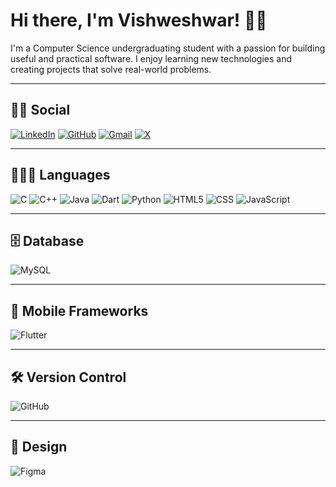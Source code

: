 # Hi there, I'm Vishweshwar! 👋🏻

I'm a Computer Science undergraduating student with a passion for building useful and practical software. I enjoy learning new technologies and creating projects that solve real-world problems.

---

## 🧑🏻 Social
[![LinkedIn](https://img.shields.io/badge/LinkedIn-0A66C2?style=for-the-badge&logo=linkedin&logoColor=white)](https://www.linkedin.com/in/vishweshwar-waychal/)
[![GitHub](https://img.shields.io/badge/GitHub-333?style=for-the-badge&logo=github&logoColor=white)](https://github.com/vishweshwar-waychal/)
[![Gmail](https://img.shields.io/badge/Gmail-D14836?style=for-the-badge&logo=gmail&logoColor=white)](mailto:vishweshwar.w25@gmail.com)
[![X](https://img.shields.io/badge/X-000000?style=for-the-badge&logo=x&logoColor=white)](https://x.com/VishweshwarW)

---

## 🧑🏻‍💻 Languages
![C](https://img.shields.io/badge/C-00599C?style=for-the-badge&logo=c&logoColor=white)
![C++](https://img.shields.io/badge/C++-004482?style=for-the-badge&logo=cplusplus&logoColor=white)
![Java](https://img.shields.io/badge/Java-007396?style=for-the-badge&logo=java&logoColor=white)
![Dart](https://img.shields.io/badge/Dart-0175C2?style=for-the-badge&logo=dart&logoColor=white)
![Python](https://img.shields.io/badge/Python-3670A0?style=for-the-badge&logo=python&logoColor=white)
![HTML5](https://img.shields.io/badge/HTML5-E34F26?style=for-the-badge&logo=html5&logoColor=white)
![CSS](https://img.shields.io/badge/CSS-1572B6?style=for-the-badge&logo=css&logoColor=white)
![JavaScript](https://img.shields.io/badge/JavaScript-F7DF1E?style=for-the-badge&logo=javascript&logoColor=black)

---

## 🗄️ Database
![MySQL](https://img.shields.io/badge/MySQL-00758F?style=for-the-badge&logo=mysql&logoColor=white)

---

## 📱 Mobile Frameworks
![Flutter](https://img.shields.io/badge/Flutter-02569B?style=for-the-badge&logo=flutter&logoColor=white)

---

## 🛠 Version Control
![GitHub](https://img.shields.io/badge/GitHub-181717?style=for-the-badge&logo=github&logoColor=white)

---

## 🎨 Design
![Figma](https://img.shields.io/badge/Figma-F24E1E?style=for-the-badge&logo=figma&logoColor=white)
